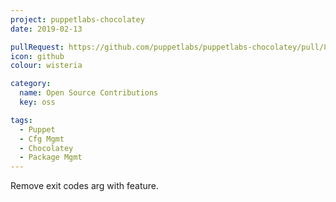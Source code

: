 ```yaml
---
project: puppetlabs-chocolatey
date: 2019-02-13

pullRequest: https://github.com/puppetlabs/puppetlabs-chocolatey/pull/84
icon: github
colour: wisteria

category:
  name: Open Source Contributions
  key: oss

tags:
  - Puppet
  - Cfg Mgmt
  - Chocolatey
  - Package Mgmt
---
```

Remove exit codes arg with feature.

